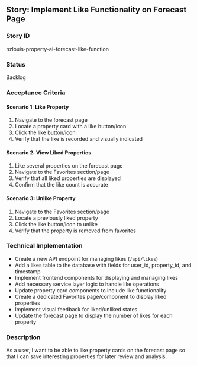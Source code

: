 ## Story: Implement Like Functionality on Forecast Page

### Story ID

nzlouis-property-ai-forecast-like-function

### Status

Backlog

### Acceptance Criteria

#### Scenario 1: Like Property

1. Navigate to the forecast page
2. Locate a property card with a like button/icon
3. Click the like button/icon
4. Verify that the like is recorded and visually indicated

#### Scenario 2: View Liked Properties

1. Like several properties on the forecast page
2. Navigate to the Favorites section/page
3. Verify that all liked properties are displayed
4. Confirm that the like count is accurate

#### Scenario 3: Unlike Property

1. Navigate to the Favorites section/page
2. Locate a previously liked property
3. Click the like button/icon to unlike
4. Verify that the property is removed from favorites

### Technical Implementation

- Create a new API endpoint for managing likes (`/api/likes`)
- Add a likes table to the database with fields for user_id, property_id, and timestamp
- Implement frontend components for displaying and managing likes
- Add necessary service layer logic to handle like operations
- Update property card components to include like functionality
- Create a dedicated Favorites page/component to display liked properties
- Implement visual feedback for liked/unliked states
- Update the forecast page to display the number of likes for each property

### Description

As a user, I want to be able to like property cards on the forecast page so that I can save interesting properties for later review and analysis.
